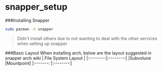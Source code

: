 # snapper_setup
###Installing Snapper
```bash
sudo pacman -S snapper
```
> Didn't install others due to not wanting to deal with the other services when setting up snapper

###Basic Layout
When installing arch, below are the layout suggested in snapper arch wiki
| File System Layout  |
|:--------:|:--------:|
|Subvolune |Mountpoint|
|:-------: |:--------:|

